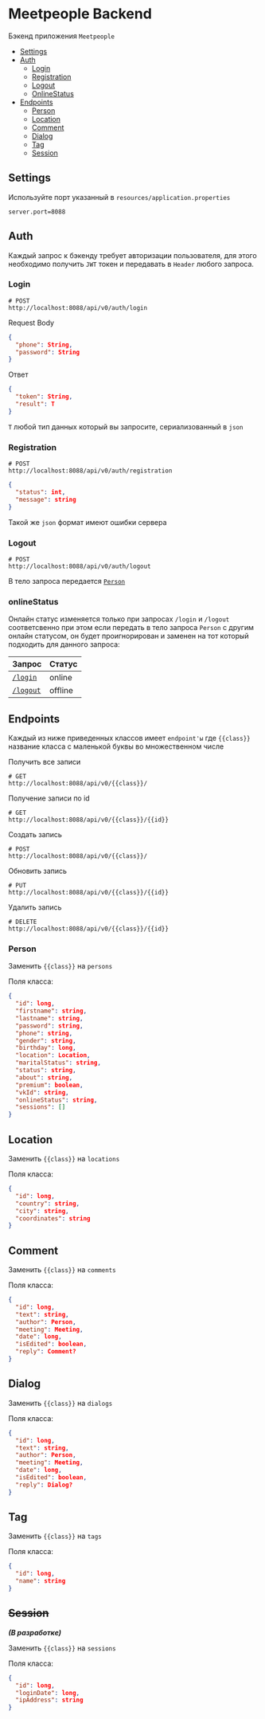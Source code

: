 # Meetpeople Backend

Бэкенд приложения `Meetpeople`

* [Settings](#settings)
* [Auth](#auth)
  * [Login](#Login) 
  * [Registration](#registration)
  * [Logout](#logout)
  * [OnlineStatus](#onlineStatus)
* [Endpoints](#endpoints)
  * [Person](#person)
  * [Location](#location)
  * [Comment](#comment)
  * [Dialog](#dialog)
  * [Tag](#tag)
  * [Session](#session)

## Settings
Используйте порт указанный в `resources/application.properties`
```.properties
server.port=8088
```

## Auth
Каждый запрос к бэкенду требует авторизации пользователя, для этого необходимо получить `JWT`
токен и передавать в `Header` любого запроса.

### Login
```http request
# POST
http://localhost:8088/api/v0/auth/login
```
Request Body
```json
{
  "phone": String,
  "password": String
}
```
Ответ

```json
{
  "token": String,
  "result": T
}
```
`T` любой тип данных который вы запросите, сериализованный в `json`

### Registration
```http request
# POST
http://localhost:8088/api/v0/auth/registration
```
```json
{
  "status": int,
  "message": string
}
```
Такой же `json` формат имеют ошибки сервера

### Logout
```http request
# POST
http://localhost:8088/api/v0/auth/logout
```
В тело запроса передается [`Person`](#person)

### onlineStatus
Онлайн статус изменяется только при запросах `/login` и `/logout` соответсвенно
при этом если передать в тело запроса `Person` с другим онлайн статусом, он будет проигнорирован 
и заменен на тот который подходить для данного запроса:

| Запрос               | Статус  |
|----------------------|---------|
| [`/login`](#login)   | online  | 
| [`/logout`](#logout) | offline |


## Endpoints

Каждый из ниже приведенных классов имеет `endpoint'ы`
где `{{class}}` название класса с маленькой буквы во множественном числе 

Получить все записи
```http request
# GET
http://localhost:8088/api/v0/{{class}}/
```

Получение записи по id
```http request
# GET
http://localhost:8088/api/v0/{{class}}/{{id}}
```

Создать запись
```http request
# POST
http://localhost:8088/api/v0/{{class}}/
```

Обновить запись
```http request
# PUT
http://localhost:8088/api/v0/{{class}}/{{id}}
```

Удалить запись
```http request
# DELETE
http://localhost:8088/api/v0/{{class}}/{{id}}
```


### Person

Заменить `{{class}}` на `persons`

Поля класса:

```json
{
  "id": long,
  "firstname": string,
  "lastname": string,
  "password": string,
  "phone": string,
  "gender": string,
  "birthday": long,
  "location": Location,
  "maritalStatus": string,
  "status": string,
  "about": string,
  "premium": boolean,
  "vkId": string,
  "onlineStatus": string,
  "sessions": []
}
```

## Location
Заменить `{{class}}` на `locations`

Поля класса:

```json
{
  "id": long,
  "country": string,
  "city": string,
  "coordinates": string
}
```

## Comment
Заменить `{{class}}` на `comments`

Поля класса:

```json
{
  "id": long,
  "text": string,
  "author": Person,
  "meeting": Meeting,
  "date": long,
  "isEdited": boolean,
  "reply": Comment?
}
```

## Dialog
Заменить `{{class}}` на `dialogs`

Поля класса:

```json
{
  "id": long,
  "text": string,
  "author": Person,
  "meeting": Meeting,
  "date": long,
  "isEdited": boolean,
  "reply": Dialog?
}
```

## Tag
Заменить `{{class}}` на `tags`

Поля класса:

```json
{
  "id": long,
  "name": string
}
```

## ~~Session~~
_**(В разработке)**_

Заменить `{{class}}` на `sessions`

Поля класса:

```json
{
  "id": long,
  "loginDate": long,
  "ipAddress": string
}
```